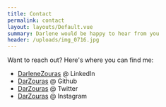 ```yaml
---
title: Contact
permalink: contact
layout: layouts/Default.vue
summary: Darlene would be happy to hear from you
header: /uploads/img_0716.jpg
---
```

Want to reach out? Here's where you can find me:

* [DarleneZouras](https://linkedin.com/in/darlenezouras) @ LinkedIn
* [DarZouras](https://github.com/darzouras) @ Github
* [DarZouras](https://twitter.com/darzouras) @ Twitter
* [DarZouras](https://www.instagram.com/darzouras/) @ Instagram